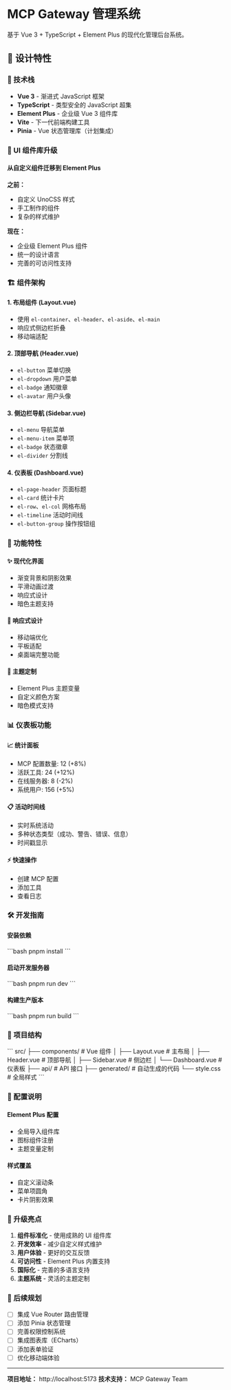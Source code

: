 # MCP Gateway 管理系统

基于 Vue 3 + TypeScript + Element Plus 的现代化管理后台系统。

## 🎨 设计特性

### 🚀 技术栈

- **Vue 3** - 渐进式 JavaScript 框架
- **TypeScript** - 类型安全的 JavaScript 超集
- **Element Plus** - 企业级 Vue 3 组件库
- **Vite** - 下一代前端构建工具
- **Pinia** - Vue 状态管理库（计划集成）

### 💎 UI 组件库升级

#### 从自定义组件迁移到 Element Plus

**之前：**

- 自定义 UnoCSS 样式
- 手工制作的组件
- 复杂的样式维护

**现在：**

- 企业级 Element Plus 组件
- 统一的设计语言
- 完善的可访问性支持

### 🏗️ 组件架构

#### 1. 布局组件 (Layout.vue)

- 使用 `el-container`、`el-header`、`el-aside`、`el-main`
- 响应式侧边栏折叠
- 移动端适配

#### 2. 顶部导航 (Header.vue)

- `el-button` 菜单切换
- `el-dropdown` 用户菜单
- `el-badge` 通知徽章
- `el-avatar` 用户头像

#### 3. 侧边栏导航 (Sidebar.vue)

- `el-menu` 导航菜单
- `el-menu-item` 菜单项
- `el-badge` 状态徽章
- `el-divider` 分割线

#### 4. 仪表板 (Dashboard.vue)

- `el-page-header` 页面标题
- `el-card` 统计卡片
- `el-row`、`el-col` 网格布局
- `el-timeline` 活动时间线
- `el-button-group` 操作按钮组

### 🎯 功能特性

#### ✨ 现代化界面

- 渐变背景和阴影效果
- 平滑动画过渡
- 响应式设计
- 暗色主题支持

#### 📱 响应式设计

- 移动端优化
- 平板适配
- 桌面端完整功能

#### 🎨 主题定制

- Element Plus 主题变量
- 自定义颜色方案
- 暗色模式支持

### 📊 仪表板功能

#### 📈 统计面板

- MCP 配置数量: 12 (+8%)
- 活跃工具: 24 (+12%)
- 在线服务器: 8 (-2%)
- 系统用户: 156 (+5%)

#### 📋 活动时间线

- 实时系统活动
- 多种状态类型（成功、警告、错误、信息）
- 时间戳显示

#### ⚡ 快速操作

- 创建 MCP 配置
- 添加工具
- 查看日志

### 🛠️ 开发指南

#### 安装依赖

\`\`\`bash
pnpm install
\`\`\`

#### 启动开发服务器

\`\`\`bash
pnpm run dev
\`\`\`

#### 构建生产版本

\`\`\`bash
pnpm run build
\`\`\`

### 📁 项目结构

\`\`\`
src/
├── components/ # Vue 组件
│ ├── Layout.vue # 主布局
│ ├── Header.vue # 顶部导航
│ ├── Sidebar.vue # 侧边栏
│ └── Dashboard.vue # 仪表板
├── api/ # API 接口
├── generated/ # 自动生成的代码
└── style.css # 全局样式
\`\`\`

### 🔧 配置说明

#### Element Plus 配置

- 全局导入组件库
- 图标组件注册
- 主题变量定制

#### 样式覆盖

- 自定义滚动条
- 菜单项圆角
- 卡片阴影效果

### 🌟 升级亮点

1. **组件标准化** - 使用成熟的 UI 组件库
2. **开发效率** - 减少自定义样式维护
3. **用户体验** - 更好的交互反馈
4. **可访问性** - Element Plus 内置支持
5. **国际化** - 完善的多语言支持
6. **主题系统** - 灵活的主题定制

### 🚀 后续规划

- [ ] 集成 Vue Router 路由管理
- [ ] 添加 Pinia 状态管理
- [ ] 完善权限控制系统
- [ ] 集成图表库（ECharts）
- [ ] 添加表单验证
- [ ] 优化移动端体验

---

**项目地址：** http://localhost:5173
**技术支持：** MCP Gateway Team
